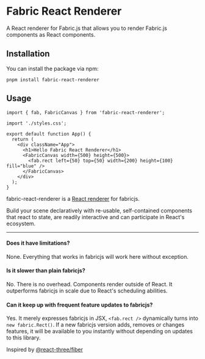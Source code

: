 # Fabric React Renderer

A React renderer for Fabric.js that allows you to render Fabric.js components as React components.

## Installation

You can install the package via npm:

`pnpm install fabric-react-renderer`

## Usage

```tsx
import { fab, FabricCanvas } from 'fabric-react-renderer';

import './styles.css';

export default function App() {
  return (
    <div className="App">
      <h1>Hello Fabric React Renderer</h1>
      <FabricCanvas width={500} height={500}>
        <fab.rect left={50} top={50} width={200} height={100} fill="blue" />
      </FabricCanvas>
    </div>
  );
}
```

fabric-react-renderer is a <a href="https://reactjs.org/docs/codebase-overview.html#renderers">React renderer</a> for fabricjs.

Build your scene declaratively with re-usable, self-contained components that react to state, are readily interactive and can participate in React's ecosystem.

---

#### Does it have limitations?

None. Everything that works in fabricjs will work here without exception.

#### Is it slower than plain fabricjs?

No. There is no overhead. Components render outside of React. It outperforms fabricjs in scale due to React's scheduling abilities.

#### Can it keep up with frequent feature updates to fabricjs?

Yes. It merely expresses fabricjs in JSX, `<fab.rect />` dynamically turns into `new fabric.Rect()`. If a new fabricjs version adds, removes or changes features, it will be available to you instantly without depending on updates to this library.

Inspired by <a href="https://github.com/pmndrs/react-three-fiber">@react-three/fiber</a>
